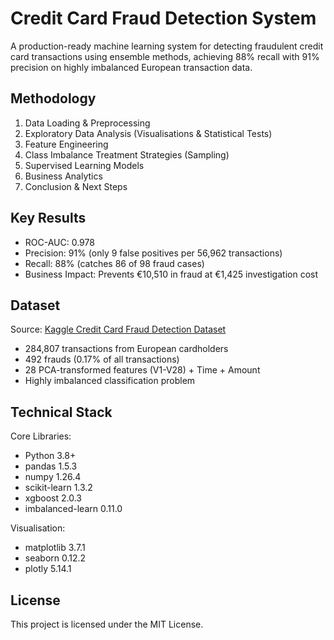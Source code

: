 # Credit Card Fraud Detection System
A production-ready machine learning system for detecting fraudulent credit card transactions using ensemble methods, achieving 88% recall with 91% precision on highly imbalanced European transaction data.

## Methodology
1) Data Loading & Preprocessing
2) Exploratory Data Analysis (Visualisations & Statistical Tests)
3) Feature Engineering
4) Class Imbalance Treatment Strategies (Sampling)
5) Supervised Learning Models
6) Business Analytics
7) Conclusion & Next Steps

## Key Results

- ROC-AUC: 0.978
- Precision: 91% (only 9 false positives per 56,962 transactions)
- Recall: 88% (catches 86 of 98 fraud cases)
- Business Impact: Prevents €10,510 in fraud at €1,425 investigation cost

## Dataset
Source: [Kaggle Credit Card Fraud Detection Dataset](https://www.kaggle.com/datasets/mlg-ulb/creditcardfraud)

- 284,807 transactions from European cardholders
- 492 frauds (0.17% of all transactions)
- 28 PCA-transformed features (V1-V28) + Time + Amount
- Highly imbalanced classification problem

## Technical Stack
Core Libraries:
- Python 3.8+
- pandas 1.5.3
- numpy 1.26.4
- scikit-learn 1.3.2
- xgboost 2.0.3
- imbalanced-learn 0.11.0

Visualisation:
- matplotlib 3.7.1
- seaborn 0.12.2
- plotly 5.14.1

## License
This project is licensed under the MIT License.
